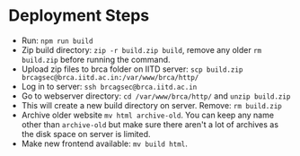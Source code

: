 # Deployment Steps

-   Run: `npm run build`
-   Zip build directory: `zip -r build.zip build`, remove any older `rm build.zip` before running the command.
-   Upload zip files to brca folder on IITD server: `scp build.zip brcagsec@brca.iitd.ac.in:/var/www/brca/http/`
-   Log in to server: `ssh brcagsec@brca.iitd.ac.in`
-   Go to webserver directory: `cd /var/www/brca/http/` and `unzip build.zip`
-   This will create a new build directory on server. Remove: `rm build.zip`
-   Archive older website `mv html archive-old`. You can keep any name other than `archive-old` but make sure there aren't a lot of archives as the disk space on server is limited.
-   Make new frontend available: `mv build html`.
